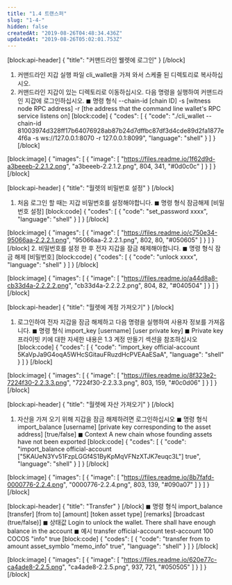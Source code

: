 ```yaml
---
title: "1.4 트랜스퍼"
slug: "1-4-"
hidden: false
createdAt: "2019-08-26T04:48:34.436Z"
updatedAt: "2019-08-26T05:02:01.753Z"
---
```

[block:api-header]
{
  "title": "커맨드라인 웰렛에 로그인"
}
[/block]
1. 커맨드라인 지갑 실행 파일 cli_wallet을 가져 와서 스케줄 된 디렉토리로 복사하십시오.
2. 커맨드라인 지갑이 있는 디렉토리로 이동하십시오. 다음 명령을 실행하여 커맨드라인 지갑에 로그인하십시오.
◼ 명령 형식
--chain-id [chain ID] -s [witness node RPC address] -r [the address that the command line wallet's RPC service listens on]
[block:code]
{
  "codes": [
    {
      "code": "./cli_wallet --chain-id 81003974d328ff17b64076928ab87b24d7dffbc87df3d4cde89d2fa1877e4f6a -s ws://127.0.0.1:8070 -r 127.0.0.1:8099",
      "language": "shell"
    }
  ]
}
[/block]

[block:image]
{
  "images": [
    {
      "image": [
        "https://files.readme.io/1f62d9d-a3beeeb-2.2.1.2.png",
        "a3beeeb-2.2.1.2.png",
        804,
        341,
        "#0d0c0c"
      ]
    }
  ]
}
[/block]

[block:api-header]
{
  "title": "월렛의 비밀번호 설정"
}
[/block]
1. 처음 로그인 할 때는 지갑 비밀번호를 설정해야합니다.
◼ 명령 형식 잠금해제 [비밀번호 설정]
[block:code]
{
  "codes": [
    {
      "code": "set_password xxxx",
      "language": "shell"
    }
  ]
}
[/block]

[block:image]
{
  "images": [
    {
      "image": [
        "https://files.readme.io/c750e34-95066aa-2.2.2.1.png",
        "95066aa-2.2.2.1.png",
        802,
        80,
        "#050605"
      ]
    }
  ]
}
[/block]
2. 비밀번호를 설정 한 후 전자 지갑을 잠금 해제해야합니다.
◼ 명령 형식 잠금 해제 [비밀번호]
[block:code]
{
  "codes": [
    {
      "code": "unlock xxxx",
      "language": "shell"
    }
  ]
}
[/block]

[block:image]
{
  "images": [
    {
      "image": [
        "https://files.readme.io/a44d8a8-cb33d4a-2.2.2.2.png",
        "cb33d4a-2.2.2.2.png",
        804,
        82,
        "#040504"
      ]
    }
  ]
}
[/block]

[block:api-header]
{
  "title": "월렛에 계정 가져오기"
}
[/block]
1. 로그인하여 전자 지갑을 잠금 해제하고 다음 명령을 실행하여 사용자 정보를 가져옵니다.
◼ 명령 형식
import_key [username] [user private key]
◼ Private key
프라이빗 키에 대한 자세한 내용은 1.3 계정 만들기 섹션을 참조하십시오
[block:code]
{
  "codes": [
    {
      "code": "import_key official-account 5KaVpJa9G4oqA5WHcSGitauFRuzdHcPVEAaESaA",
      "language": "shell"
    }
  ]
}
[/block]

[block:image]
{
  "images": [
    {
      "image": [
        "https://files.readme.io/8f323e2-7224f30-2.2.3.3.png",
        "7224f30-2.2.3.3.png",
        803,
        159,
        "#0c0d06"
      ]
    }
  ]
}
[/block]

[block:api-header]
{
  "title": "월렛에 자산 가져오기"
}
[/block]

1. 자산을 가져 오기 위해 지갑을 잠금 해제하려면 로그인하십시오
◼ 명령 형식
import_balance  [username] [private key corresponding to the asset address] [true/false]
◼ Context
A new chain whose founding assets have not been exported
[block:code]
{
  "codes": [
    {
      "code": "import_balance official-account [\"5KAUeN3Yv51FzpLGGf4S1ByKpMqVFNzXTJK7euqc3L\"] true",
      "language": "shell"
    }
  ]
}
[/block]

[block:image]
{
  "images": [
    {
      "image": [
        "https://files.readme.io/8b7fafd-0000776-2.2.4.png",
        "0000776-2.2.4.png",
        803,
        139,
        "#090a07"
      ]
    }
  ]
}
[/block]

[block:api-header]
{
  "title": "Transfer"
}
[/block]
◼ 명령 형식
import_balance [transfer] [from to] [amount] [token asset type] [remarks] [broadcast (true/false)]
◼ 상태값
Login to unlock the wallet. There shall have enough balance in the account
◼ 예시
transfer official-account test-account 100 COCOS "info" true
[block:code]
{
  "codes": [
    {
      "code": "transfer from to amount asset_symblo \"memo_info\" true",
      "language": "shell"
    }
  ]
}
[/block]

[block:image]
{
  "images": [
    {
      "image": [
        "https://files.readme.io/620e77c-ca4ade8-2.2.5.png",
        "ca4ade8-2.2.5.png",
        937,
        721,
        "#050505"
      ]
    }
  ]
}
[/block]
